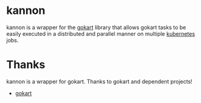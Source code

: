 # kannon

kannon is a wrapper for the [gokart](https://github.com/m3dev/gokart) library that allows gokart tasks to be easily executed in a distributed and parallel manner on multiple [kubernetes](https://kubernetes.io/) jobs.

# Thanks

kannon is a wrapper for gokart. Thanks to gokart and dependent projects!

- [gokart](https://github.com/m3dev/gokart)
